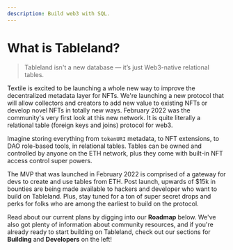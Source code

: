 ```yaml
---
description: Build web3 with SQL.
---
```


# What is Tableland?

> Tableland isn't a new database — it’s just Web3-native relational tables.

Textile is excited to be launching a whole new way to improve the decentralized metadata layer for NFTs. We're launching a new protocol that will allow collectors and creators to add new value to existing NFTs or develop novel NFTs in totally new ways. February 2022 was the community's very first look at this new network. It is quite literally a relational table (foreign keys and joins) protocol for web3.

Imagine storing everything from `tokenURI` metadata, to NFT extensions, to DAO role-based tools, in relational tables. Tables can be owned and controlled by anyone on the ETH network, plus they come with built-in NFT access control super powers.

The MVP that was launched in February 2022 is comprised of a gateway for devs to create and use tables from ETH. Post launch, upwards of $15k in bounties are being made available to hackers and developer who want to build on Tableland. Plus, stay tuned for a ton of super secret drops and perks for folks who are among the earliest to build on the protocol.

Read about our current plans by digging into our **Roadmap** below. We've also got plenty of information about community resources, and if you're already ready to start building on Tableland, check out our sections for **Building** and **Developers** on the left!
